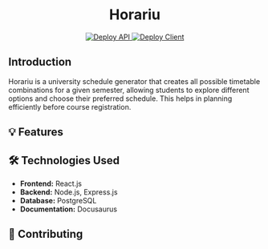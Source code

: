 <div align="center">
  <h1 align="center">
    Horariu
  </h1>
</div>

<p align="center">
  <a href="https://github.com/gqbo/Horariu/actions/workflows/deploy-api.yml">
    <img src="https://github.com/gqbo/Horariu/actions/workflows/deploy-api.yml/badge.svg" alt="Deploy API" />
  </a>
  <a href="https://github.com/UCR-Projects/Horariu/actions/workflows/deploy-client.yml">
    <img src="https://github.com/UCR-Projects/Horariu/actions/workflows/deploy-client.yml/badge.svg" alt="Deploy Client" />
  </a>
</p>

## Introduction

Horariu is a university schedule generator that creates all possible timetable combinations for a given semester, allowing students to explore different options and choose their preferred schedule. This helps in planning efficiently before course registration.

## 💡 Features

## 🛠️ Technologies Used

- **Frontend:** React.js
- **Backend:** Node.js, Express.js
- **Database:** PostgreSQL
- **Documentation:** Docusaurus

## 🤝 Contributing

